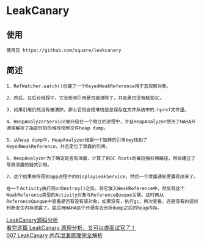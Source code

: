 # LeakCanary

## 使用

    使用见 https://github.com/square/leakcanary

## 简述

    1、RefWatcher.watch()创建了一个KeyedWeakReference用于去观察对象。

    2、然后，在后台线程中，它会检测引用是否被清除了，并且是否没有触发GC。

    3、如果引用仍然没有被清除，那么它将会把堆栈信息保存在文件系统中的.hprof文件里。

    4、HeapAnalyzerService被开启在一个独立的进程中，并且HeapAnalyzer使用了HAHA开源库解析了指定时刻的堆栈快照文件heap dump。

    5、从heap dump中，HeapAnalyzer根据一个独特的引用key找到了KeyedWeakReference，并且定位了泄露的引用。

    6、HeapAnalyzer为了确定是否有泄露，计算了到GC Roots的最短强引用路径，然后建立了导致泄露的链式引用。

    7、这个结果被传回到app进程中的DisplayLeakService，然后一个泄露通知便展现出来了。

    在一个Activity执行完onDestroy()之后，将它放入WeakReference中，然后将这个WeakReference类型的Activity对象与ReferenceQueque关联。这时再从ReferenceQueque中查看是否有没有该对象，如果没有，执行gc，再次查看，还是没有的话则判断发生内存泄露了。最后用HAHA这个开源库去分析dump之后的heap内存。


[LeakCanary源码分析](https://blog.csdn.net/u013000152/article/details/80239240)</br>
[看完这篇 LeakCanary 原理分析，又可以虐面试官了！](https://juejin.im/entry/5c3fefe66fb9a049a979fb77)</br>
[007 LeakCanary 内存泄漏原理完全解析](https://juejin.im/post/5c054e91e51d45242906ed68)</br>